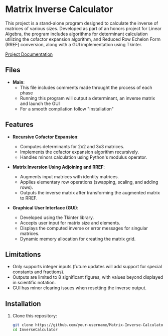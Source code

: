# Matrix Inverse Calculator

This project is a stand-alone program designed to calculate the inverse of matrices of various sizes. Developed as part of an honors project for Linear Algebra, the program includes algorithms for determinant calculation utilizing the cofactor expansion algorithm, and Reduced Row Echelon Form (RREF) conversion, along with a GUI implementation using Tkinter.

[Project Documentation](https://docs.google.com/document/d/e/2PACX-1vTPo5_JCOv6qMG_FXFnsRALtCrRJA8xmDIOdy1mKP2JJCXpMfFtCdSwEsw0SwBmOazu9Bg865nRTSLm/pub)


## Files
- **Main**:
  - This file includes comments made throught the process of each phase
  - Running this program will output a determinant, an inverse matrix and launch the GUI
  - For a smooth compilation follow "Installation"
 

    
## Features

- **Recursive Cofactor Expansion**:
  - Computes determinants for 2x2 and 3x3 matrices.
  - Implements the cofactor expansion algorithm recursively.
  - Handles minors calculation using Python's modulus operator.

- **Matrix Inversion Using Adjoining and RREF**:
  - Augments input matrices with identity matrices.
  - Applies elementary row operations (swapping, scaling, and adding rows).
  - Outputs the inverse matrix after transforming the augmented matrix to RREF.

- **Graphical User Interface (GUI)**:
  - Developed using the Tkinter library.
  - Accepts user input for matrix size and elements.
  - Displays the computed inverse or error messages for singular matrices.
  - Dynamic memory allocation for creating the matrix grid.

## Limitations

- Only supports integer inputs (future updates will add support for special constants and fractions).
- Outputs are limited to 8 significant figures, with values beyond displayed in scientific notation.
- GUI has minor clearing issues when resetting the inverse output.

## Installation

1. Clone this repository:
   ```bash
   git clone https://github.com/your-username/Matrix-Inverse-Calculator.git
   cd InverseCalculator
